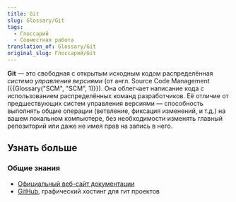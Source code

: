 ```yaml
---
title: Git
slug: Glossary/Git
tags:
  - Глоссарий
  - Совместная работа
translation_of: Glossary/Git
original_slug: Глоссарий/Git
---
```


**Git** — это свободная с открытым исходным кодом распределённая _система управления версиями_ (от англ. Source Code Management ({{Glossary("SCM", "SCM", 1)}}). Она облегчает написание кода с использованием распределённых команд разработчиков. Её отличие от предшествующих систем управления версиями — способность выполнять общие операции (ветвление, фиксация изменений, и т.д.) на вашем локальном компьютере, без необходимости изменять главный репозиторий или даже не имея прав на запись в него.

## Узнать больше

### Общие знания

- [Официальный веб-сайт документации](http://git-scm.com/)
- [GitHub](https://github.com/), графический хостинг для гит проектов
